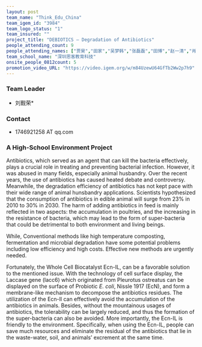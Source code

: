 ```yaml
---
layout: post
team_name: "Think_Edu_China"
team_igem_id: "3984"
team_logo_status: "1"
team_insured: ""
project_title: "DEBIOTICS — Degradation of Antibiotics"
people_attending_count: 9
people_attending_names: ["贾昊","田家","吴梦韩","张磊磊","田博","赵一清","肖晓","赵显庆","李蕾"]
team_school_name: "深圳思客教育科技"
onsite_people_0812count: 5
promotion_video_URL: "https://video.igem.org/w/m84UzewU64GfTb2Ww2p7h9"
---
```



### Team Leader
* 刘觐荣*

### Contact
* 1746921258 AT qq.com

### A High-School Environment Project

Antibiotics, which served as an agent that can kill the bacteria effectively, plays a crucial role in treating and preventing bacterial infection. However, it was abused in many fields, especially animal husbandry. Over the recent years, the use of antibiotics has caused heated debate and controversy. Meanwhile, the degradation efficiency of antibiotics has not kept pace with their wide range of animal hunsbandry applications. Scientists hypothesized that the consumption of antibiotics in edible animal will surge from 23% in 2010 to 30% in 2030. The harm of adding antibiotics in feed is mainly reflected in two aspects: the accumulation in poultries, and the increasing in the resistance of bacteria, which may lead to the form of super-bacteria that could be detrimental to both environment and living beings. 

While, Conventional methods like high temperature composting, fermentation and microbial degradation have some potential problems including low efficiency and high costs. Effective new methods are urgently needed. 

Fortunately, the Whole Cell Biocatalyst Ecn-IL, can be a favorable solution to the mentioned issue. With the technology of cell surface display, the Laccase gene (lacc6) which originated from Pleurotus ostreatus can be displayed on the surface of Probiotic *E. coli*, Nissle 1917 (EcN), and form a membrane-like mechanism to decompose the antibiotics residues. The utilization of the Ecn-Il can effectively avoid the accumulation of the antibiotics in animals. Besides, without the mountainous usages of antibiotics, the tolerability can be largely reduced, and thus the formation of the super-bacteria can also be avoided. More importantly, the Ecn-IL is friendly to the environment. Specifically, when using the Ecn-IL, people can save much resources and eliminate the residual of the antibiotics that lie in the waste-water, soil, and animals’ excrement at the same time.